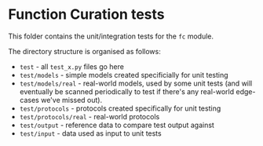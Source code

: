 # Function Curation tests

This folder contains the unit/integration tests for the ``fc`` module.

The directory structure is organised as follows:

- `test` - all `test_x.py` files go here
- `test/models` - simple models created specificially for unit testing
- `test/models/real` - real-world models, used by some unit tests (and will eventually be scanned periodically to test if there's any real-world edge-cases we've missed out).
- `test/protocols` - protocols created specifically for unit testing
- `test/protocols/real` - real-world protocols
- `test/output` - reference data to compare test output against
- `test/input` - data used as input to unit tests
  
